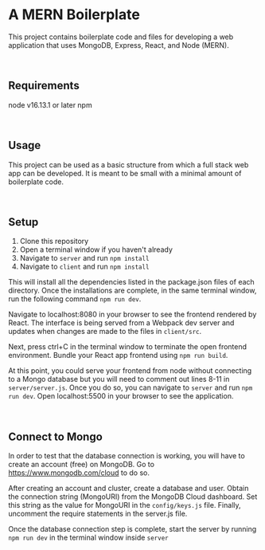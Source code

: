 # A MERN Boilerplate
This project contains boilerplate code and files for developing a web
application that uses MongoDB, Express, React, and Node (MERN).

&nbsp;
## Requirements
node v16.13.1 or later
npm

&nbsp;
## Usage
This project can be used as a basic structure from which a full stack web app
can be developed.
It is meant to be small with a minimal amount of boilerplate code.

&nbsp;
## Setup
1. Clone this repository
2. Open a terminal window if you haven't already
3. Navigate to `server` and run `npm install`
4. Navigate to `client` and run `npm install`

This will install all the dependencies listed in the package.json files of each
directory. Once the installations are complete, in the same terminal window,
run the following command `npm run dev`.


Navigate to localhost:8080 in your browser to see the frontend rendered by React.
The interface is being served from a Webpack dev server and updates when
changes are made to the files in `client/src`.


Next, press ctrl+C in the terminal window to terminate the open frontend environment.
Bundle your React app frontend using `npm run build`.


At this point, you could serve your frontend from node without connecting to
a Mongo database but you will need to comment out lines 8-11 in `server/server.js`.
Once you do so, you can navigate to `server` and run `npm run dev`.
Open localhost:5500 in your browser to see the application.

&nbsp;
## Connect to Mongo
In order to test that the database connection is working, you will have to create
an account (free) on MongoDB. Go to https://www.mongodb.com/cloud to do so.

After creating an account and cluster, create a database and user.
Obtain the connection string (MongoURI) from the MongoDB Cloud dashboard.
Set this string as the value for MongoURI in the `config/keys.js` file.
Finally, uncomment the require statements in the server.js file.

Once the database connection step is complete, start the server by running
`npm run dev` in the terminal window inside `server`
